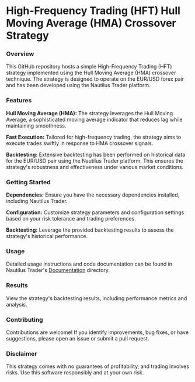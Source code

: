 # High-Frequency Trading (HFT) Hull Moving Average (HMA) Crossover Strategy
### Overview
This GitHub repository hosts a simple High-Frequency Trading (HFT) strategy implemented using the Hull Moving Average (HMA) crossover technique. The strategy is designed to operate on the EUR/USD forex pair and has been developed using the Nautilus Trader platform. 


### **Features**
**Hull Moving Average (HMA):** The strategy leverages the Hull Moving Average, a sophisticated moving average indicator that reduces lag while maintaining smoothness.

**Fast Execution:** Tailored for high-frequency trading, the strategy aims to execute trades swiftly in response to HMA crossover signals.

**Backtesting:** Extensive backtesting has been performed on historical data for the EUR/USD pair using the Nautilus Trader platform. This ensures the strategy's robustness and effectiveness under various market conditions.


### Getting Started

**Dependencies:** Ensure you have the necessary dependencies installed, including Nautilus Trader.

**Configuration:** Customize strategy parameters and configuration settings based on your risk tolerance and trading preferences.

**Backtesting:** Leverage the provided backtesting results to assess the strategy's historical performance.


### Usage  

Detailed usage instructions and code documentation can be found in Nautilus Trader's [Documentation](https://docs.nautilustrader.io/index.html) directory.


### Results

View the strategy's backtesting results, including performance metrics and analysis.


### Contributing

Contributions are welcome! If you identify improvements, bug fixes, or have suggestions, please open an issue or submit a pull request.


### Disclaimer

This strategy comes with no guarantees of profitability, and trading involves risks. Use this software responsibly and at your own risk.

